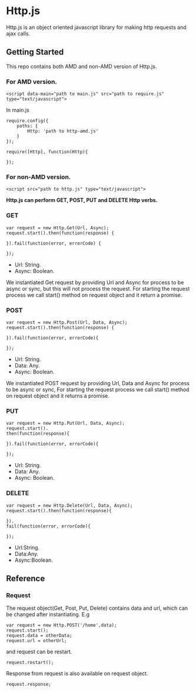 Http.js
=======
Http.js is an object oriented javascript library for making http requests and ajax calls.

Getting Started
-----------------

This repo contains both AMD and non-AMD version of Http.js.

### For AMD version. ###

    <script data-main="path to main.js" src="path to require.js" type="text/javascript">

In main.js

    require.config({
        paths: {
            Http: 'path to http-amd.js'
        }
    });

    require([Http], function(Http){

    });

### For non-AMD version. ###
	<script src="path to http.js" type="text/javascript">

__Http.js can perform GET, POST, PUT and DELETE Http verbs.__

### GET ###

		
	var request = new Http.Get(Url, Async);
	request.start().then(function(response) {
	
	}).fail(function(error, errorCode) {
			
	});


+ Url: String.
+ Async: Boolean.

We instantiated Get request by providing Url and Async for process to be async or sync,
but this will not process the request.
For starting the request process we call start() method on request object
and it return a promise.


### POST ###


	var request = new Http.Post(Url, Data, Async);
	request.start().then(function(response) {
	
	}).fail(function(error, errorCode){
		
	});
		

+ Url: String.
+ Data: Any.
+ Async: Boolean.

We instantiated POST request by providing Url, Data and Async for process to be async or sync,
For starting the request process we call start() method on request object
and it returns a promise.


### PUT ###

		
	var request = new Http.Put(Url, Data, Async);
	request.start().
	then(function(response){
	
	}).fail(function(error, errorCode){
	
	});
		

+ Url: String.
+ Data: Any.
+ Async: Boolean.

### DELETE ###


	var request = new Http.Delete(Url, Data, Async);
	request.start().then(function(response){
		
	}).
	fail(function(error, errorCode){
	
	});
		
+ Url:String.
+ Data:Any.
+ Async:Boolean.		

## Reference
### Request

The request object(Get, Post, Put, Delete) contains data and url,
which can be changed after instantiating.
E.g
		

	var request = new Http.POST('/home',data);
   	request.start();
   	request.data = otherData;
  	request.url = otherUrl;

and request can be restart.

    request.restart();

Response from request is also available on request object.

   	request.response;

